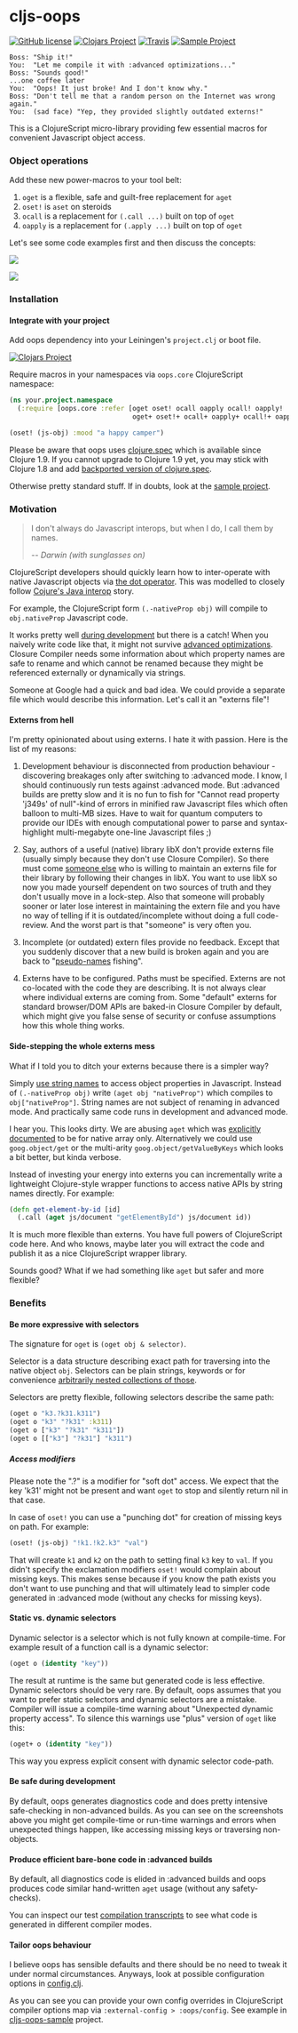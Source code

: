 # cljs-oops

[![GitHub license](https://img.shields.io/github/license/binaryage/cljs-oops.svg)](license.txt) 
[![Clojars Project](https://img.shields.io/clojars/v/binaryage/oops.svg)](https://clojars.org/binaryage/oops) 
[![Travis](https://img.shields.io/travis/binaryage/cljs-oops.svg)](https://travis-ci.org/binaryage/cljs-oops) 
[![Sample Project](https://img.shields.io/badge/project-example-ff69b4.svg)](https://github.com/binaryage/cljs-oops-sample)

```
Boss: "Ship it!"
You:  "Let me compile it with :advanced optimizations..."
Boss: "Sounds good!"
...one coffee later
You:  "Oops! It just broke! And I don't know why." 
Boss: "Don't tell me that a random person on the Internet was wrong again."
You:  (sad face) "Yep, they provided slightly outdated externs!"
```

This is a ClojureScript micro-library providing few essential macros for convenient Javascript object access.

### Object operations 

Add these new power-macros to your tool belt:
 
 1. `oget` is a flexible, safe and guilt-free replacement for `aget`
 2. `oset!` is `aset` on steroids
 3. `ocall` is a replacement for `(.call ...)` built on top of `oget`
 4. `oapply` is a replacement for `(.apply ...)` built on top of `oget`
 
Let's see some code examples first and then discuss the concepts:

<a href="https://dl.dropboxusercontent.com/u/559047/cljs-oops-intro-oget.png"><img src="https://dl.dropboxusercontent.com/u/559047/cljs-oops-intro-oget.png"></a>

<a href="https://dl.dropboxusercontent.com/u/559047/cljs-oops-intro-oset.png"><img src="https://dl.dropboxusercontent.com/u/559047/cljs-oops-intro-oset.png"></a>

### Installation

#### Integrate with your project

Add oops dependency into your Leiningen's `project.clj` or boot file. 

[![Clojars Project](https://img.shields.io/clojars/v/binaryage/oops.svg)](https://clojars.org/binaryage/oops)

Require macros in your namespaces via `oops.core` ClojureScript namespace:

```clojure
(ns your.project.namespace
  (:require [oops.core :refer [oget oset! ocall oapply ocall! oapply!
                               oget+ oset!+ ocall+ oapply+ ocall!+ oapply!+]]))

(oset! (js-obj) :mood "a happy camper")
```

Please be aware that oops uses [clojure.spec][14] which is available since Clojure 1.9.
If you cannot upgrade to Clojure 1.9 yet, you may stick with Clojure 1.8 and add [backported version of clojure.spec][15].

Otherwise pretty standard stuff. If in doubts, look at the [sample project][13].

### Motivation 

> I don't always do Javascript interops, but when I do, I call them by names.
>
> -- <cite>Darwin (with sunglasses on)</cite>

ClojureScript developers should quickly learn how to inter-operate with native Javascript objects via [the dot operator][1].
This was modelled to closely follow [Cojure's Java interop][4] story.

For example, the ClojureScript form `(.-nativeProp obj)` will compile to `obj.nativeProp` Javascript code.
 
It works pretty well [during development][3] but there is a catch! When you naively write code like that, it might 
not survive [advanced optimizations][2]. Closure Compiler needs some information about which property names are safe to rename 
and which cannot be renamed because they might be referenced externally or dynamically via strings.

Someone at Google had a quick and bad idea. We could provide a separate file which would describe this information. 
Let's call it an "externs file"! 

#### Externs from hell

I'm pretty opinionated about using externs. I hate it with passion. Here is the list of my reasons:

1. Development behaviour is disconnected from production behaviour - discovering breakages only after switching to :advanced mode.
I know, I should continuously run tests against :advanced mode. But :advanced builds are pretty slow and it is no fun to 
fish for "Cannot read property 'j349s' of null"-kind of errors in minified raw Javascript files which often balloon to multi-MB sizes.
Have to wait for quantum computers to provide our IDEs with enough computational power to parse and syntax-highlight 
multi-megabyte one-line Javascript files ;)

2. Say, authors of a useful (native) library libX don't provide externs file (usually simply because they don't use Closure Compiler).
 So there must come [someone else][7] who is willing to maintain an externs file for their library by following their changes in libX. 
 You want to use libX so now you made yourself dependent on two sources of truth and they don't usually move in a lock-step. 
 Also that someone will probably sooner or later lose interest in maintaining the extern file and you have no way of telling 
 if it is outdated/incomplete without doing a full code-review. And the worst part is that "someone" is very often you.
 
3. Incomplete (or outdated) extern files provide no feedback. Except that you suddenly discover that a new build is broken again and 
 you are back to "[pseudo-names][8] fishing".
 
4. Externs have to be configured. Paths must be specified. Externs are not co-located with the code they are describing.
It is not always clear where individual externs are coming from. Some "default" externs for standard browser/DOM APIs are baked-in 
Closure Compiler by default, which might give you false sense of security or confuse assumptions how this whole thing works.
 
#### Side-stepping the whole externs mess

What if I told you to ditch your externs because there is a simpler way? 

Simply [use string names][5] to access object properties in Javascript.
Instead of `(.-nativeProp obj)` write `(aget obj "nativeProp")` which compiles to `obj["nativeProp"]`. String names are not
subject of renaming in advanced mode. And practically same code runs in development and advanced mode. 

I hear you. This looks dirty. We are abusing `aget` which was [explicitly documented][6] to be for native array only.
Alternatively we could use `goog.object/get` or the multi-arity `goog.object/getValueByKeys` which looks a bit better, 
but kinda verbose.

Instead of investing your energy into externs you can incrementally write a lightweight Clojure-style wrapper functions to access 
native APIs by string names directly. For example:

```clojure
(defn get-element-by-id [id]
  (.call (aget js/document "getElementById") js/document id))
```

It is much more flexible than externs. You have full powers of ClojureScript code here. And who knows, maybe later you will 
extract the code and publish it as a nice ClojureScript wrapper library.

Sounds good? What if we had something like `aget` but safer and more flexible?

### Benefits

#### Be more expressive with selectors

The signature for `oget` is `(oget obj & selector)`. 

Selector is a data structure describing exact path for traversing into the native object `obj`.
Selectors can be plain strings, keywords or for convenience [arbitrarily nested collections of those][9].

Selectors are pretty flexible, following selectors describe the same path:

```clojure
(oget o "k3.?k31.k311")
(oget o "k3" "?k31" :k311)
(oget o ["k3" "?k31" "k311"])
(oget o [["k3"] "?k31"] "k311")
```

##### Access modifiers

Please note the ".?" is a modifier for "soft dot" access. We expect that the key 'k31' might not be present and want
`oget` to stop and silently return nil in that case.

In case of `oset!` you can use a "punching dot" for creation of missing keys on path. For example:

```clojure
(oset! (js-obj) "!k1.!k2.k3" "val")
```

That will create `k1` and `k2` on the path to setting final `k3` key to `val`. If you didn't specify the exclamation modifiers
 `oset!` would complain about missing keys. This makes sense because if you know the path exists you don't want to use punching
 and that will ultimately lead to simpler code generated in :advanced mode (without any checks for missing keys).

#### Static vs. dynamic selectors

Dynamic selector is a selector which is not fully known at compile-time. For example result of a function call
 is a dynamic selector:
 
```clojure
(oget o (identity "key"))
```

The result at runtime is the same but generated code is less effective. Dynamic selectors should be very rare. 
By default, oops assumes that you want to prefer static selectors and dynamic selectors are a mistake. 
Compiler will issue a compile-time warning about "Unexpected dynamic property access". 
To silence this warnings use "plus" version of `oget` like this:

```clojure
(oget+ o (identity "key"))
```

This way you express explicit consent with dynamic selector code-path.

#### Be safe during development

By default, oops generates diagnostics code and does pretty intensive safe-checking in non-advanced builds.
As you can see on the screenshots above you might get compile-time or run-time warnings and errors when unexpected things happen,
like accessing missing keys or traversing non-objects.

#### Produce efficient bare-bone code in :advanced builds

By default, all diagnostics code is elided in :advanced builds and oops produces code similar hand-written `aget` usage
(without any safety-checks).

You can inspect our test [compilation transcripts][10] to see what code is generated in different compiler modes.

#### Tailor oops behaviour

I believe oops has sensible defaults and there should be no need to tweak it under normal circumstances.
Anyways, look at possible configuration options in [config.clj][11].

As you can see you can provide your own config overrides in ClojureScript compiler options map via `:external-config > :oops/config`.
See example in [cljs-oops-sample][11] project.

[1]: http://cljs.github.io/api/syntax/dot
[2]: https://github.com/clojure/clojurescript/wiki/Advanced-Compilation
[3]: https://github.com/clojure/clojurescript/wiki/Compiler-Options#optimizations
[4]: http://clojure.org/reference/java_interop
[5]: https://github.com/clojure/clojurescript/wiki/Dependencies#using-string-names
[6]: http://cljs.github.io/api/cljs.core/aget
[7]: http://cljsjs.github.io
[8]: https://github.com/clojure/clojurescript/wiki/Compiler-Options#pseudo-names
[9]: https://github.com/binaryage/cljs-oops/blob/master/src/lib/oops/sdefs.clj
[10]: https://github.com/binaryage/cljs-oops/tree/master/test/transcripts/expected
[11]: https://github.com/binaryage/cljs-oops/blob/master/src/lib/oops/config.clj
[12]: https://github.com/binaryage/cljs-oops-sample/blob/932fc322ff5ab1cb26e48c136b63d24c8c5c1615/project.clj#L43
[13]: https://github.com/binaryage/cljs-oops-sample
[14]: http://clojure.org/guides/spec
[15]: https://github.com/tonsky/clojure-future-spec
